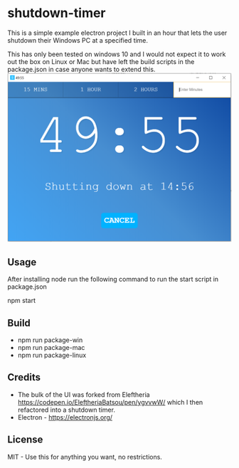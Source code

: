 # shutdown-timer

This is a simple example electron project I built in an hour that lets the user shutdown their Windows PC at a specified time.

This has only been tested on windows 10 and I would not expect it to work out the box on Linux or Mac but have left the build scripts in the package.json in case anyone wants to extend this.
![](https://raw.githubusercontent.com/dirkteucher/shutdown-timer/master/shutdown-timer.png)

## Usage
After installing node run the following command to run the start script in package.json

npm start

## Build

* npm run package-win
* npm run package-mac
* npm run package-linux


## Credits

* The bulk of the UI was forked from Eleftheria https://codepen.io/EleftheriaBatsou/pen/ygvvwW/ which I then refactored into a shutdown timer.
* Electron - https://electronjs.org/


## License

MIT - Use this for anything you want, no restrictions.
